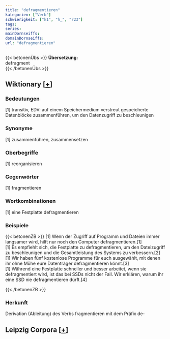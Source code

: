 ```yaml
---
title: "defragmentieren"
kategorien: ["Verb"]
schwierigkeit: ["k1", "h_", "r23"]
tags:
series:
mainDornseiffs:
domainDornseiffs:
url: "defragmentieren"
---
```


{{< betonenÜbs >}}
**Übersetzung:**  
defragment  
{{< /betonenÜbs >}}

## Wiktionary [[+](https://de.wiktionary.org/wiki/defragmentieren)]

### Bedeutungen
[1] transitiv, EDV: auf einem Speichermedium verstreut gespeicherte Datenblöcke zusammenführen, um den Datenzugriff zu beschleunigen  

### Synonyme
[1] zusammenführen, zusammensetzen  

### Oberbegriffe
[1] reorganisieren  

### Gegenwörter
[1] fragmentieren  

### Wortkombinationen
[1] eine Festplatte defragmentieren  

### Beispiele
{{< betonenZB >}}
[1] Wenn der Zugriff auf Programm und Dateien immer langsamer wird, hilft nur noch den Computer defragmentieren.[1]  
[1] Es empfiehlt sich, die Festplatte zu defragmentieren, um den Dateizugriff zu beschleunigen und die Gesamtleistung des Systems zu verbessern.[2]  
[1] Wir haben fünf kostenlose Programme für euch ausgewählt, mit denen ihr ohne Mühe eure Datenträger defragmentieren könnt.[3]  
[1] Während eine Festplatte schneller und besser arbeitet, wenn sie defragmentiert wird, ist das bei SSDs nicht der Fall. Wir erklären, warum ihr eine SSD nie defragmentieren dürft.[4]  

{{< /betonenZB >}}
### Herkunft
Derivation (Ableitung) des Verbs fragmentieren mit dem Präfix de-  


## Leipzig Corpora [[+](https://corpora.uni-leipzig.de/en/res?word=defragmentieren&corpusId=deu_newscrawl-public_2018)]

